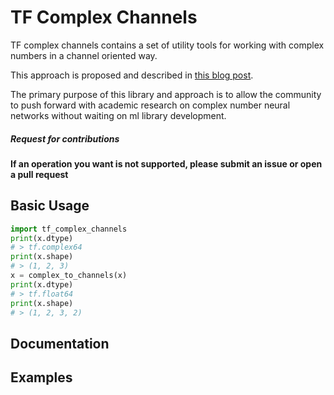 # TF Complex Channels
TF complex channels contains a set of utility tools for working with complex numbers in a channel oriented way.

This approach is proposed and described in [this blog post](https://lukewood.dev/blog/complex-deep-learning).

The primary purpose of this library and approach is to allow the community to push forward with academic research on complex number neural networks without waiting on ml library development.

##### Request for contributions
__If an operation you want is not supported, please submit an issue or open a pull request__

## Basic Usage

```python
import tf_complex_channels
print(x.dtype)
# > tf.complex64
print(x.shape)
# > (1, 2, 3)
x = complex_to_channels(x)
print(x.dtype)
# > tf.float64
print(x.shape)
# > (1, 2, 3, 2)
```

## Documentation

## Examples
